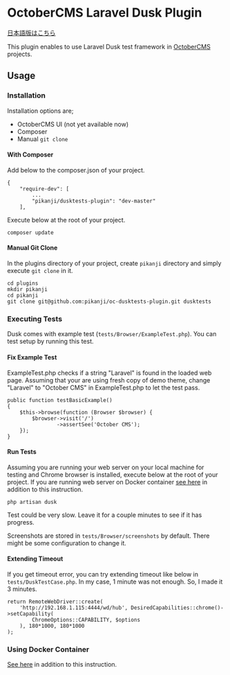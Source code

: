 # OctoberCMS Laravel Dusk Plugin

[日本語版はこちら](./README_ja.md)

This plugin enables to use Laravel Dusk test framework in [OctoberCMS](http://octobercms.com/) projects.

## Usage
### Installation
Installation options are;
* OctoberCMS UI (not yet available now)
* Composer
* Manual `git clone`


#### With Composer
Add below to the composer.json of your project.
```
{
    "require-dev": [
        ...
        "pikanji/dusktests-plugin": "dev-master"
    ],
```

Execute below at the root of your project.
```
composer update
```

#### Manual Git Clone
In the plugins directory of your project, create `pikanji` directory and simply execute `git clone` in it.
```
cd plugins
mkdir pikanji
cd pikanji
git clone git@github.com:pikanji/oc-dusktests-plugin.git dusktests
```


### Executing Tests
Dusk comes with example test (`tests/Browser/ExampleTest.php`). You can test setup by running this test.

#### Fix Example Test
ExampleTest.php checks if a string "Laravel" is found in the loaded web page.
Assuming that your are using fresh copy of demo theme, change "Laravel" to "October CMS" in ExampleTest.php to let the test pass.
```
public function testBasicExample()
{
    $this->browse(function (Browser $browser) {
        $browser->visit('/')
                ->assertSee('October CMS');
    });
}
```

#### Run Tests
Assuming you are running your web server on your local machine for testing and Chrome browser is installed,
execute below at the root of your project. If you are running web server on Docker container [see here](./docs/using_docker.md)
in addition to this instruction.
```
php artisan dusk
```

Test could be very slow. Leave it for a couple minutes to see if it has progress.

Screenshots are stored in `tests/Browser/screenshots` by default. There might be some configuration to change it.

#### Extending Timeout
If you get timeout error, you can try extending timeout like below in `tests/DuskTestCase.php`.
In my case, 1 minute was not enough. So, I made it 3 minutes.
```
return RemoteWebDriver::create(
    'http://192.168.1.115:4444/wd/hub', DesiredCapabilities::chrome()->setCapability(
        ChromeOptions::CAPABILITY, $options
    ), 180*1000, 180*1000
);
```

### Using Docker Container
[See here](./docs/using_docker.md) in addition to this instruction.
